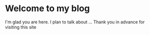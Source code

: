 # Welcome to my blog

I'm glad you are here. I plan to talk about ...
Thank you in advance for visiting this site
